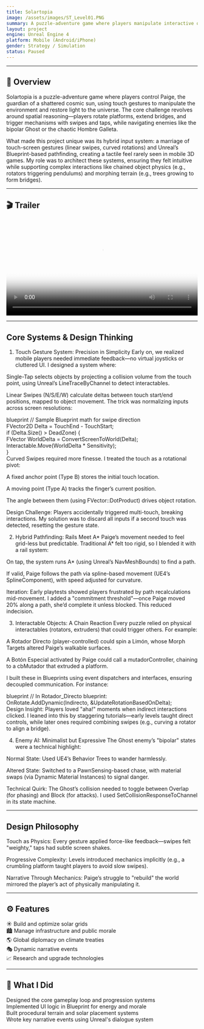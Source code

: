```yaml
---
title: Solartopia
image: /assets/images/ST_Level01.PNG
summary: A puzzle-adventure game where players manipulate interactive objects to restore light to a fractured universe, using touch-based gesture controls and hybrid pathfinding.
layout: project
engine: Unreal Engine 4
platform: Mobile (Android/iPhone)  
gender: Strategy / Simulation  
status: Paused
---
```


---

## 🧩 Overview

Solartopia is a puzzle-adventure game where players control Paige, the guardian of a shattered cosmic sun, using touch gestures to manipulate the environment and restore light to the universe. The core challenge revolves around spatial reasoning—players rotate platforms, extend bridges, and trigger mechanisms with swipes and taps, while navigating enemies like the bipolar Ghost or the chaotic Hombre Galleta.

What made this project unique was its hybrid input system: a marriage of touch-screen gestures (linear swipes, curved rotations) and Unreal’s Blueprint-based pathfinding, creating a tactile feel rarely seen in mobile 3D games. My role was to architect these systems, ensuring they felt intuitive while supporting complex interactions like chained object physics (e.g., rotators triggering pendulums) and morphing terrain (e.g., trees growing to form bridges).

---

## 🎬 Trailer

<video controls width="100%" poster="/assets/images/solartopia/video-thumbnail.jpg">
  <source src="/assets/videos/assets/videos/Solartopia_PC.mp4" type="video/mp4">
  Your browser does not support the video tag.
</video>

---

## Core Systems & Design Thinking
1. Touch Gesture System: Precision in Simplicity
Early on, we realized mobile players needed immediate feedback—no virtual joysticks or cluttered UI. I designed a system where:

Single-Tap selects objects by projecting a collision volume from the touch point, using Unreal’s LineTraceByChannel to detect interactables.

Linear Swipes (N/S/E/W) calculate deltas between touch start/end positions, mapped to object movement. The trick was normalizing inputs across screen resolutions:

blueprint
// Sample Blueprint math for swipe direction  
FVector2D Delta = TouchEnd - TouchStart;  
if (Delta.Size() > DeadZone) {  
  FVector WorldDelta = ConvertScreenToWorld(Delta);  
  Interactable.Move(WorldDelta * Sensitivity);  
}  
Curved Swipes required more finesse. I treated the touch as a rotational pivot:

A fixed anchor point (Type B) stores the initial touch location.

A moving point (Type A) tracks the finger’s current position.

The angle between them (using FVector::DotProduct) drives object rotation.

Design Challenge: Players accidentally triggered multi-touch, breaking interactions. My solution was to discard all inputs if a second touch was detected, resetting the gesture state.

2. Hybrid Pathfinding: Rails Meet A*
Paige’s movement needed to feel grid-less but predictable. Traditional A* felt too rigid, so I blended it with a rail system:

On tap, the system runs A* (using Unreal’s NavMeshBounds) to find a path.

If valid, Paige follows the path via spline-based movement (UE4’s SplineComponent), with speed adjusted for curvature.

Iteration: Early playtests showed players frustrated by path recalculations mid-movement. I added a "commitment threshold"—once Paige moved 20% along a path, she’d complete it unless blocked. This reduced indecision.

3. Interactable Objects: A Chain Reaction
Every puzzle relied on physical interactables (rotators, extruders) that could trigger others. For example:

A Rotador Directo (player-controlled) could spin a Limón, whose Morph Targets altered Paige’s walkable surfaces.

A Botón Especial activated by Paige could call a mutadorController, chaining to a cbMutador that extruded a platform.

I built these in Blueprints using event dispatchers and interfaces, ensuring decoupled communication. For instance:

blueprint
// In Rotador_Directo blueprint:  
OnRotate.AddDynamic(Indirecto, &UpdateRotationBasedOnDelta);  
Design Insight: Players loved "aha!" moments when indirect interactions clicked. I leaned into this by staggering tutorials—early levels taught direct controls, while later ones required combining swipes (e.g., curving a rotator to align a bridge).

4. Enemy AI: Minimalist but Expressive
The Ghost enemy’s "bipolar" states were a technical highlight:

Normal State: Used UE4’s Behavior Trees to wander harmlessly.

Altered State: Switched to a PawnSensing-based chase, with material swaps (via Dynamic Material Instances) to signal danger.

Technical Quirk: The Ghost’s collision needed to toggle between Overlap (for phasing) and Block (for attacks). I used SetCollisionResponseToChannel in its state machine.

---

## Design Philosophy
Touch as Physics: Every gesture applied force-like feedback—swipes felt "weighty," taps had subtle screen shakes.

Progressive Complexity: Levels introduced mechanics implicitly (e.g., a crumbling platform taught players to avoid slow swipes).

Narrative Through Mechanics: Paige’s struggle to "rebuild" the world mirrored the player’s act of physically manipulating it.

---

## ⚙️ Features

 ☀️ Build and optimize solar grids  
 🏙️ Manage infrastructure and public morale  
 🌎 Global diplomacy on climate treaties  
 🎭 Dynamic narrative events  
 📈 Research and upgrade technologies

---

## 🧠 What I Did

 Designed the core gameplay loop and progression systems  
 Implemented UI logic in Blueprint for energy and morale  
 Built procedural terrain and solar placement systems  
 Wrote key narrative events using Unreal's dialogue system
